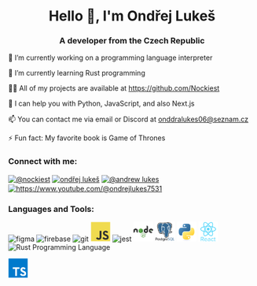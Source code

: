 <h1 align="center">Hello 👋, I'm Ondřej Lukeš</h1> <h3 align="center">A developer from the Czech Republic</h3>

🔭 I’m currently working on a programming language interpreter

🌱 I’m currently learning Rust programming

👨‍💻 All of my projects are available at https://github.com/Nockiest

💬 I can help you with Python, JavaScript, and also Next.js

📫 You can contact me via email or Discord at onddralukes06@seznam.cz

⚡ Fun fact: My favorite book is Game of Thrones

<h3 align="left">Connect with me:</h3> 
<p align="left"> 
<a href="https://codepen.io/@nockiest" target="blank"><img align="center" src="https://raw.githubusercontent.com/rahuldkjain/github-profile-readme-generator/master/src/images/icons/Social/codepen.svg" alt="@nockiest" height="30" width="40" /></a> 
<a href="https://linkedin.com/in/ondřej lukeš" target="blank"><img align="center" src="https://raw.githubusercontent.com/rahuldkjain/github-profile-readme-generator/master/src/images/icons/Social/linked-in-alt.svg" alt="ondřej lukeš" height="30" width="40" /></a> 
<a href="https://medium.com/@andwebdev" target="blank"><img align="center" src="https://raw.githubusercontent.com/rahuldkjain/github-profile-readme-generator/master/src/images/icons/Social/medium.svg" alt="@andrew lukes" height="30" width="40" /></a> 
<a href="[https://www.youtube.com/c/https://www.youtube.com/@ondrejlukes7531](https://www.youtube.com/channel/UCyHXnWQWCdoPa5-pMa09zoA)" target="blank"><img align="center" src="https://raw.githubusercontent.com/rahuldkjain/github-profile-readme-generator/master/src/images/icons/Social/youtube.svg" alt="https://www.youtube.com/@ondrejlukes7531" height="30" width="40" /></a> </p> 

<h3 align="left">Languages and Tools:</h3>
<p align="left">
  <img src="https://www.vectorlogo.zone/logos/figma/figma-icon.svg" alt="figma" width="40" height="40"
       style="cursor: pointer;" onclick="window.open('https://www.figma.com/', '_blank')"/>
  <img src="https://www.vectorlogo.zone/logos/firebase/firebase-icon.svg" alt="firebase" width="40" height="40"
       style="cursor: pointer;" onclick="window.open('https://firebase.google.com/', '_blank')"/>
  <img src="https://www.vectorlogo.zone/logos/git-scm/git-scm-icon.svg" alt="git" width="40" height="40"
       style="cursor: pointer;" onclick="window.open('https://git-scm.com/', '_blank')"/>
  <img src="https://raw.githubusercontent.com/devicons/devicon/master/icons/javascript/javascript-original.svg" alt="javascript" width="40" height="40"
       style="cursor: pointer;" onclick="window.open('https://developer.mozilla.org/en-US/docs/Web/JavaScript', '_blank')"/>
  <img src="https://www.vectorlogo.zone/logos/jestjsio/jestjsio-icon.svg" alt="jest" width="40" height="40"
       style="cursor: pointer;" onclick="window.open('https://jestjs.io', '_blank')"/>
  <img src="https://raw.githubusercontent.com/devicons/devicon/master/icons/nodejs/nodejs-original-wordmark.svg" alt="nodejs" width="40" height="40"
       style="cursor: pointer;" onclick="window.open('https://nodejs.org', '_blank')"/>
  <img src="https://raw.githubusercontent.com/devicons/devicon/master/icons/postgresql/postgresql-original-wordmark.svg" alt="postgresql" width="40" height="40"
       style="cursor: pointer;" onclick="window.open('https://www.postgresql.org', '_blank')"/>
  <img src="https://raw.githubusercontent.com/devicons/devicon/master/icons/python/python-original.svg" alt="python" width="40" height="40"
       style="cursor: pointer;" onclick="window.open('https://www.python.org', '_blank')"/>
  <img src="https://raw.githubusercontent.com/devicons/devicon/master/icons/react/react-original-wordmark.svg" alt="react" width="40" height="40"
       style="cursor: pointer;" onclick="window.open('https://reactjs.org/', '_blank')"/>
 <img src="https://raw.githubusercontent.com/rust-lang/rust-artwork/master/logo/rust-logo-128x128.png" alt="Rust Programming Language" width="40" height="40" style="cursor: pointer;" onclick="window.open('https://www.rust-lang.org', '_blank')" />

  <img src="https://raw.githubusercontent.com/devicons/devicon/master/icons/typescript/typescript-original.svg" alt="typescript" width="40" height="40"
       style="cursor: pointer;" onclick="window.open('https://www.typescriptlang.org/', '_blank')"/>
</p>


